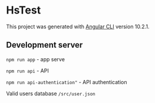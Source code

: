 # HsTest

This project was generated with [Angular CLI](https://github.com/angular/angular-cli) version 10.2.1.

## Development server

`npm run app` - app serve

`npm run api` - API

`npm run api-authentication"` - API authentication

Valid users database `/src/user.json`
